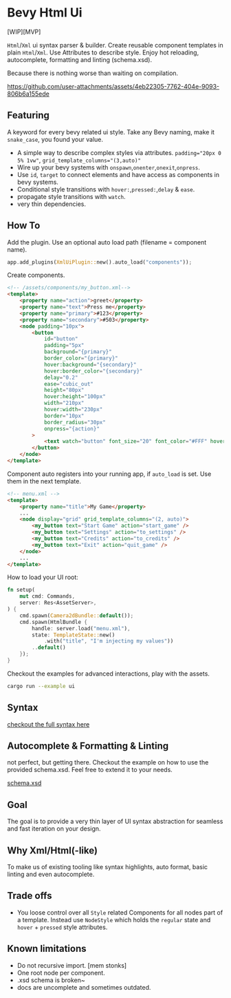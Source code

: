 # Bevy Html Ui

[WIP][MVP]

`Html`/`Xml` ui syntax parser & builder. Create reusable component
templates in plain `Html`/`Xml`. Use Attributes to describe style.
Enjoy hot reloading, autocomplete, formatting and linting (schema.xsd).

Because there is nothing worse than waiting on compilation.

https://github.com/user-attachments/assets/4eb22305-7762-404e-9093-806b6a155ede

## Featuring

A keyword for every bevy related ui style. Take any Bevy naming, make it `snake_case`, you found your value.

-   A simple way to describe complex styles via attributes. `padding="20px 0 5% 1vw"`, `grid_template_columns="(3,auto)"`
-   Wire up your bevy systems with `onspawn`,`onenter`,`onexit`,`onpress`.
-   Use `id`, `target` to connect elements and have access as components in bevy systems.
-   Conditional style transitions with `hover:`,`pressed:`,`delay` & `ease`.
-   propagate style transitions with `watch`.
-   very thin dependencies.

## How To

Add the plugin. Use an optional auto load path (filename = component name).

```rust
app.add_plugins(XmlUiPlugin::new().auto_load("components"));
```

Create components.

```html
<!-- /assets/components/my_button.xml-->
<template>
    <property name="action">greet</property>
    <property name="text">Press me</property>
    <property name="primary">#123</property>
    <property name="secondary">#503</property>
    <node padding="10px">
        <button
            id="button"
            padding="5px"
            background="{primary}"
            border_color="{primary}"
            hover:background="{secondary}"
            hover:border_color="{secondary}"
            delay="0.2"
            ease="cubic_out"
            height="80px"
            hover:height="100px"
            width="210px"
            hover:width="230px"
            border="10px"
            border_radius="30px"
            onpress="{action}"
        >
            <text watch="button" font_size="20" font_color="#FFF" hover:font_color="#752">{text}</text>
        </button>
    </node>
</template>
```

Component auto registers into your running app, if `auto_load` is set.
Use them in the next template.

```html
<!-- menu.xml -->
<template>
    <property name="title">My Game</property>
    ...
    <node display="grid" grid_template_columns="(2, auto)">
        <my_button text="Start Game" action="start_game" />
        <my_button text="Settings" action="to_settings" />
        <my_button text="Credits" action="to_credits" />
        <my_button text="Exit" action="quit_game" />
    </node>
    ...
</template>
```

How to load your UI root:

```rust
fn setup(
    mut cmd: Commands,
    server: Res<AssetServer>,
) {
    cmd.spawn(Camera2dBundle::default());
    cmd.spawn(HtmlBundle {
        handle: server.load("menu.xml"),
        state: TemplateState::new()
            .with("title", "I'm injecting my values"))
        ..default()
    });
}
```

Checkout the examples for advanced interactions, play with the assets.

```bash
cargo run --example ui
```

## Syntax

[checkout the full syntax here](docs/syntax.md)

## Autocomplete & Formatting & Linting

not perfect, but getting there. Checkout the example on how to use the provided
schema.xsd. Feel free to extend it to your needs.

[schema.xsd](schema.xsd)

## Goal

The goal is to provide a very thin layer of UI syntax abstraction for seamless and fast iteration on your design.

## Why Xml/Html(-like)

To make us of existing tooling like syntax highlights, auto format, basic linting and even autocomplete.

## Trade offs

-   You loose control over all `Style` related Components for all nodes part of a template. Instead use `NodeStyle` which holds
    the `regular` state and `hover` + `pressed` style attributes.

## Known limitations

-   Do not recursive import. [mem stonks]
-   One root node per component.
-   .xsd schema is broken~
-   docs are uncomplete and sometimes outdated.
